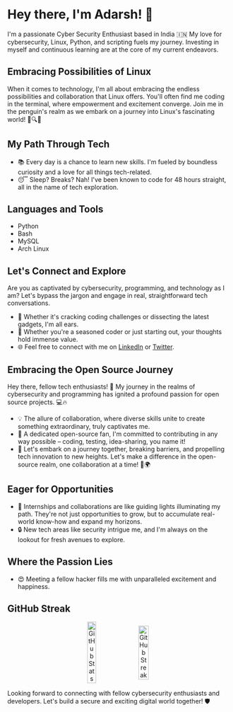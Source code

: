 # Hey there, I'm Adarsh! 👋

I'm a passionate Cyber Security Enthusiast based in India  🇮🇳 My love for cybersecurity, Linux, Python, and scripting fuels my journey. Investing in myself and continuous learning are at the core of my current endeavors.

## Embracing Possibilities of Linux 

When it comes to technology, I'm all about embracing the endless possibilities and collaboration that Linux offers. You'll often find me coding in the terminal, where empowerment and excitement converge. Join me in the penguin's realm as we embark on a journey into Linux's fascinating world! 🐧🔍🚀

## My Path Through Tech

- 📚 Every day is a chance to learn new skills. I'm fueled by boundless curiosity and a love for all things tech-related.
- 😴 Sleep? Breaks? Nah! I've been known to code for 48 hours straight, all in the name of tech exploration.

## Languages and Tools

- Python
- Bash
- MySQL
- Arch Linux

## Let's Connect and Explore

Are you as captivated by cybersecurity, programming, and technology as I am? Let's bypass the jargon and engage in real, straightforward tech conversations.
- 💬 Whether it's cracking coding challenges or dissecting the latest gadgets, I'm all ears.
- 🌱 Whether you're a seasoned coder or just starting out, your thoughts hold immense value.
- 🌐 Feel free to connect with me on [LinkedIn](https://www.linkedin.com/in/adarsh-v-881346288/) or [Twitter](https://twitter.com/StealthIQQ).

## Embracing the Open Source Journey

Hey there, fellow tech enthusiasts! 👋 My journey in the realms of cybersecurity and programming has ignited a profound passion for open source projects. 💻🔥

- 💡 The allure of collaboration, where diverse skills unite to create something extraordinary, truly captivates me.
- 🚀 A dedicated open-source fan, I'm committed to contributing in any way possible – coding, testing, idea-sharing, you name it!
- 🌟 Let's embark on a journey together, breaking barriers, and propelling tech innovation to new heights. Let's make a difference in the open-source realm, one collaboration at a time! 🤝🌍

## Eager for Opportunities

- 🌅 Internships and collaborations are like guiding lights illuminating my path. They're not just opportunities to grow, but to accumulate real-world know-how and expand my horizons.
- 🔒 New tech areas like security intrigue me, and I'm always on the lookout for fresh avenues to explore.

## Where the Passion Lies

- 😍 Meeting a fellow hacker fills me with unparalleled excitement and happiness.


## GitHub Streak

<div align="center" style="display: flex; justify-content: center; align-items: center;">
  <div style="margin-right: 10px;">
    <img width="45%" src="https://github-readme-stats.vercel.app/api?username=stealthiq&show_icons=true&locale=en" alt="GitHub Stats" />
  </div>
  <div>
    <img width="45%" src="https://streak-stats.demolab.com?user=stealthiq&theme=prussian&hide_border=true&fire=31EBE6" alt="GitHub Streak" />
  </div>
</div>

Looking forward to connecting with fellow cybersecurity enthusiasts and developers. Let's build a secure and exciting digital world together! 🛡️

